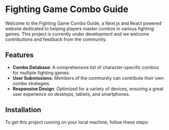 # Fighting Game Combo Guide

Welcome to the Fighting Game Combo Guide, a Next.js and React powered website dedicated to helping players master combos in various fighting games. This project is currently under development and we welcome contributions and feedback from the community.

## Features

- **Combo Database**: A comprehensive list of character-specific combos for multiple fighting games.
- **User Submissions**: Members of the community can contribute their own combo strategies.
- **Responsive Design**: Optimized for a variety of devices, ensuring a great user experience on desktops, tablets, and smartphones.

## Installation

To get this project running on your local machine, follow these steps:

